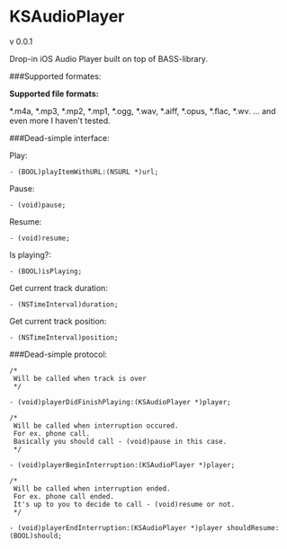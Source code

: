 KSAudioPlayer
=============
v 0.0.1

Drop-in iOS Audio Player built on top of BASS-library. 

###Supported formates:

<b>Supported file formats:</b>

*.m4a,
*.mp3,
*.mp2, 
*.mp1,
*.ogg,
*.wav, 
*.aiff,
*.opus,
*.flac,
*.wv.
... and even more I haven't tested.

###Dead-simple interface:


Play:

```objc
- (BOOL)playItemWithURL:(NSURL *)url;
```

Pause:

`- (void)pause;`

Resume:

`- (void)resume;`

Is playing?:

`- (BOOL)isPlaying;`

Get current track duration:

`- (NSTimeInterval)duration;`

Get current track position:

`- (NSTimeInterval)position;`


###Dead-simple protocol:

```objc
/*
 Will be called when track is over
 */

- (void)playerDidFinishPlaying:(KSAudioPlayer *)player;

/*
 Will be called when interruption occured.
 For ex. phone call.
 Basically you should call - (void)pause in this case.
 */

- (void)playerBeginInterruption:(KSAudioPlayer *)player;

/*
 Will be called when interruption ended.
 For ex. phone call ended.
 It's up to you to decide to call - (void)resume or not.
 */

- (void)playerEndInterruption:(KSAudioPlayer *)player shouldResume:(BOOL)should;

```
